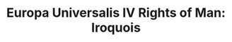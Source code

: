 ---
layout: archive
title: "Europa Universalis IV Rights of Man: Iroquois"
playlist: https://www.youtube.com/playlist?list=PLzf-prVj797Jes8dNQkHkkQAVOEtNGM4J
author_profile: true
---